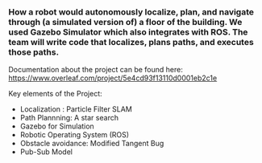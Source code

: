 ### How a robot would autonomously localize, plan, and navigate through (a simulated version of) a floor of the building. We used Gazebo Simulator which also integrates with ROS. The team will write code that localizes, plans paths, and executes those paths. 

Documentation about the project can be found here: https://www.overleaf.com/project/5e4cd93f13110d0001eb2c1e
  
  
 Key elements of the Project:
 
- Localization : Particle Filter SLAM
- Path Plannning: A star search
- Gazebo for Simulation
- Robotic Operating System (ROS)
- Obstacle avoidance: Modified Tangent Bug
- Pub-Sub Model
